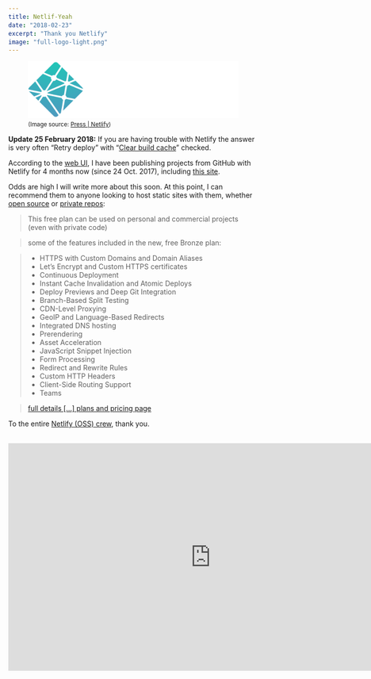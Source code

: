 ```yaml
---
title: Netlif-Yeah
date: "2018-02-23"
excerpt: "Thank you Netlify"
image: "full-logo-light.png"
---
```


<figure class="mw848">
<img src="full-logo-dark.png"
  alt="Netlify Full Logo Light" /><br />
<figcaption>
<small>(Image source: <a href="https://www.netlify.com/press/">Press | Netlify</a>)</small>
</figcaption>
</figure>

<div id="20180225-upd1" class="update">

**Update 25 February 2018:** If you are having trouble with Netlify the answer is very often “Retry deploy” with “[Clear build cache](https://www.netlify.com/docs/build-gotchas/#build-cache)” checked.

</div>

According to the [web&nbsp;UI](https://www.netlify.com/docs/), I have been publishing projects from GitHub with Netlify for 4 months now (since 24 Oct. 2017), including [this&nbsp;site](https://github.com/rdela/rdela.com).

Odds are high I will write more about this soon. At this point, I can recommend them to anyone looking to host static sites with them, whether [open&nbsp;source](https://www.netlify.com/open-source/) or [private&nbsp;repos](https://www.netlify.com/blog/2017/06/28/introducing-teams-new-features-and-an-update-to-our-plans/):

> This free plan can be used on personal and commercial projects (even with private&nbsp;code)

> some of the features included in the new, free Bronze&nbsp;plan:

> * HTTPS with Custom Domains and Domain Aliases
> * Let’s Encrypt and Custom HTTPS certificates
> * Continuous Deployment
> * Instant Cache Invalidation and Atomic Deploys
> * Deploy Previews and Deep Git Integration
> * Branch-Based Split Testing
> * CDN-Level Proxying
> * GeoIP and Language-Based Redirects
> * Integrated DNS hosting
> * Prerendering
> * Asset Acceleration
> * JavaScript Snippet Injection
> * Form Processing
> * Redirect and Rewrite Rules
> * Custom HTTP Headers
> * Client-Side Routing Support
> * Teams

> [full details \[…\] plans and pricing&nbsp;page](https://www.netlify.com/pricing/)

To the entire [Netlify (OSS) crew](https://github.com/orgs/netlify/people), thank&nbsp;you.

<br />

<div class="iframe-outer-wrapper">

<iframe width="816" height="459" src="https://www.youtube-nocookie.com/embed/6Ptrc2cWRxU?rel=0" frameborder="0" allow="accelerometer; autoplay; encrypted-media; gyroscope; picture-in-picture" allowfullscreen></iframe>

</div>

<br />
